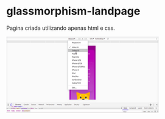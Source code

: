 # glassmorphism-landpage

Pagina criada utilizando apenas html e css.

<img width="400" height="200" src="./assets/site_navegation.gif">